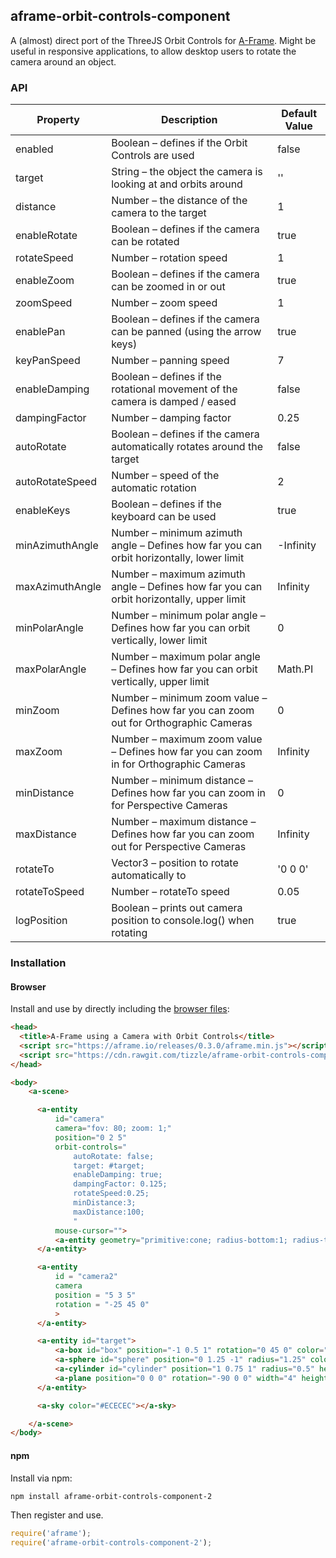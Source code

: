 ## aframe-orbit-controls-component

A (almost) direct port of the ThreeJS Orbit Controls for [A-Frame](https://aframe.io).
Might be useful in responsive applications, to allow desktop users to rotate the camera around an object.

### API

| Property   | Description | Default Value |
| ---------- | ----------- | ------------- |
| enabled | Boolean – defines if the Orbit Controls are used | false
| target | String – the object the camera is looking at and orbits around | '' |
| distance | Number – the distance of the camera to the target | 1 |
| enableRotate | Boolean – defines if the camera can be rotated | true |
| rotateSpeed | Number – rotation speed | 1 |
| enableZoom | Boolean – defines if the camera can be zoomed in or out | true |
| zoomSpeed | Number – zoom speed | 1 |
| enablePan | Boolean – defines if the camera can be panned (using the arrow keys) | true |
| keyPanSpeed | Number – panning speed | 7 |
| enableDamping | Boolean – defines if the rotational movement of the camera is damped / eased | false |
| dampingFactor | Number – damping factor | 0.25 |
| autoRotate | Boolean – defines if the camera automatically rotates around the target | false |
| autoRotateSpeed | Number – speed of the automatic rotation | 2 |
| enableKeys | Boolean – defines if the keyboard can be used | true |
| minAzimuthAngle | Number – minimum azimuth angle – Defines how far you can orbit horizontally, lower limit | -Infinity |
| maxAzimuthAngle | Number – maximum azimuth angle – Defines how far you can orbit horizontally, upper limit | Infinity |
| minPolarAngle | Number – minimum polar angle – Defines how far you can orbit vertically, lower limit | 0 |
| maxPolarAngle | Number – maximum polar angle – Defines how far you can orbit vertically, upper limit | Math.PI |
| minZoom | Number – minimum zoom value – Defines how far you can zoom out for Orthographic Cameras | 0 |
| maxZoom | Number – maximum zoom value – Defines how far you can zoom in for Orthographic Cameras | Infinity |
| minDistance | Number – minimum distance – Defines how far you can zoom in for Perspective Cameras | 0 |
| maxDistance | Number – maximum distance – Defines how far you can zoom out for Perspective Cameras | Infinity |
| rotateTo | Vector3 – position to rotate automatically to | '0 0 0' |
| rotateToSpeed | Number – rotateTo speed | 0.05 |
| logPosition | Boolean – prints out camera position to console.log() when rotating | true |


### Installation

#### Browser

Install and use by directly including the [browser files](dist):

```html
<head>
  <title>A-Frame using a Camera with Orbit Controls</title>
  <script src="https://aframe.io/releases/0.3.0/aframe.min.js"></script>
  <script src="https://cdn.rawgit.com/tizzle/aframe-orbit-controls-component/master/dist/aframe-orbit-controls-component.min.js"></script>
</head>

<body>
    <a-scene>

      <a-entity
          id="camera"
          camera="fov: 80; zoom: 1;"
          position="0 2 5"
          orbit-controls="
              autoRotate: false;
              target: #target;
              enableDamping: true;
              dampingFactor: 0.125;
              rotateSpeed:0.25;
              minDistance:3;
              maxDistance:100;
              "
          mouse-cursor="">
          <a-entity geometry="primitive:cone; radius-bottom:1; radius-top:0" scale=".33 1 .33" position="0 0 0" rotation="90 0 0" material="color: #0099ff; transparent: true; opacity:0.5"></a-entity>
      </a-entity>

      <a-entity
          id = "camera2"
          camera
          position = "5 3 5"
          rotation = "-25 45 0"
          >
      </a-entity>

      <a-entity id="target">
          <a-box id="box" position="-1 0.5 1" rotation="0 45 0" color="#4CC3D9"></a-box>
          <a-sphere id="sphere" position="0 1.25 -1" radius="1.25" color="#EF2D5E"></a-sphere>
          <a-cylinder id="cylinder" position="1 0.75 1" radius="0.5" height="1.5" color="#FFC65D"></a-cylinder>
          <a-plane position="0 0 0" rotation="-90 0 0" width="4" height="4" color="#7BC8A4"></a-plane>
      </a-entity>

      <a-sky color="#ECECEC"></a-sky>

    </a-scene>
</body>
```


#### npm

Install via npm:

```bash
npm install aframe-orbit-controls-component-2
```

Then register and use.

```js
require('aframe');
require('aframe-orbit-controls-component-2');
```
